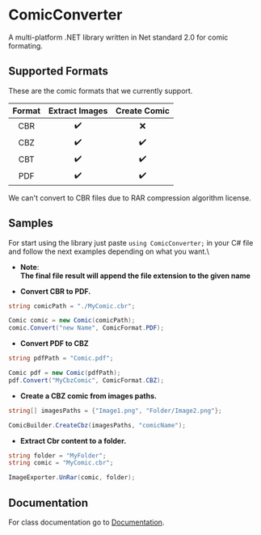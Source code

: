# ComicConverter

A multi-platform .NET library written in Net standard 2.0 for comic formating.

## Supported Formats

These are the comic formats that we currently support.

| Format |   Extract Images   |    Create Comic    |
|:------:|:------------------:|:------------------:|
|  CBR   |         ✔️         |         ❌          |
|  CBZ   |         ✔️         |         ✔️         |
|  CBT   |         ✔️         |         ✔️         |
|  PDF   | :heavy_check_mark: | :heavy_check_mark: |

We can't convert to CBR files due to RAR compression algorithm license.

## Samples

For start using the library just paste `using ComicConverter;` in your C# file and follow the next examples depending on what you want.\
- **Note**:  
**The final file result will append the file extension to the given name**

- **Convert CBR to PDF.**

```C#
string comicPath = "./MyComic.cbr";

Comic comic = new Comic(comicPath);
comic.Convert("new Name", ComicFormat.PDF);
```

- **Convert PDF to CBZ**

```C#
string pdfPath = "Comic.pdf";

Comic pdf = new Comic(pdfPath);
pdf.Convert("MyCbzComic", ComicFormat.CBZ);
```

- **Create a CBZ comic from images paths.**

```C#
string[] imagesPaths = {"Image1.png", "Folder/Image2.png"};

ComicBuilder.CreateCbz(imagesPaths, "comicName");
```

- **Extract Cbr content to a folder.**

```C#
string folder = "MyFolder";
string comic = "MyComic.cbr";

ImageExporter.UnRar(comic, folder);
```

## Documentation

For class documentation go to [Documentation](Docs/ClassDocs.md).
